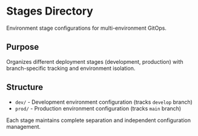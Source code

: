 # Stages Directory

Environment stage configurations for multi-environment GitOps.

## Purpose

Organizes different deployment stages (development, production) with branch-specific tracking and environment isolation.

## Structure

- `dev/` - Development environment configuration (tracks `develop` branch)
- `prod/` - Production environment configuration (tracks `main` branch)

Each stage maintains complete separation and independent configuration management.
